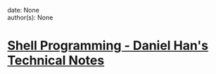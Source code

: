 
date: None  
author(s): None  

# [Shell Programming - Daniel Han's Technical Notes](https://sites.google.com/site/xiangyangsite/home/technical-tips/linux-unix/shell-programming)



